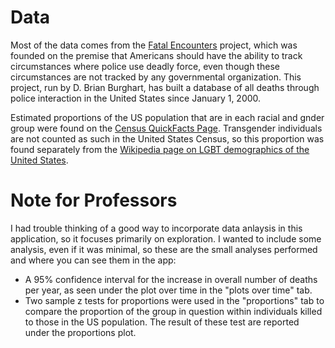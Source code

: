 # Data

Most of the data comes from the [Fatal Encounters](https://fatalencounters.org/) project, which was founded on the premise that Americans should have the ability to track circumstances where police use deadly force, even though these circumstances are not tracked by any governmental organization. This project, run by D. Brian Burghart, has built a database of all deaths through police interaction in the United States since January 1, 2000.

Estimated proportions of the US population that are in each racial and gnder group were found on the [Census QuickFacts Page](https://www.census.gov/quickfacts/fact/table/US/IPE120218). Transgender individuals are not counted as such in the United States Census, so this proportion was found separately from the [Wikipedia page on LGBT demographics of the United States](https://en.wikipedia.org/wiki/LGBT_demographics_of_the_United_States#:~:text=A%20different%20survey%20in%202016,adult%20population%20identifying%20as%20LGBT.).

# Note for Professors

I had trouble thinking of a good way to incorporate data anlaysis in this application, so it focuses primarily on exploration. I wanted to include some analysis, even if it was minimal, so these are the small analyses performed and where you can see them in the app:

- A 95% confidence interval for the increase in overall number of deaths per year, as seen under the plot over time in the "plots over time" tab.
- Two sample z tests for proportions were used in the "proportions" tab to compare the proportion of the group in question within individuals killed to those in the US population. The result of these test are reported under the proportions plot.
